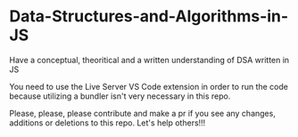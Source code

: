 # Data-Structures-and-Algorithms-in-JS

Have a conceptual, theoritical and a written understanding of DSA written in JS

You need to use the Live Server VS Code extension in order to run the code because utilizing a bundler isn't very necessary in this repo.

Please, please, please contribute and make a pr if you see any changes, additions or deletions to this repo. Let's help others!!!
